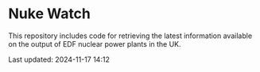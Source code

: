 # Nuke Watch

This repository includes code for retrieving the latest information available on the output of EDF nuclear power plants in the UK.

Last updated: 2024-11-17 14:12